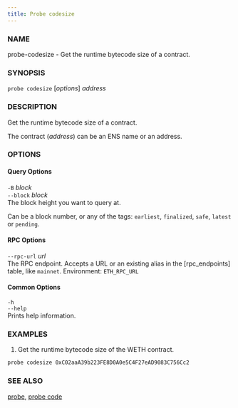 ```yaml
---
title: Probe codesize
---
```


### NAME

probe-codesize - Get the runtime bytecode size of a contract.

### SYNOPSIS

`probe codesize` [*options*] _address_

### DESCRIPTION

Get the runtime bytecode size of a contract.

The contract (_address_) can be an ENS name or an address.

### OPTIONS

#### Query Options

`-B` _block_  
`--block` _block_  
The block height you want to query at.

Can be a block number, or any of the tags: `earliest`, `finalized`, `safe`, `latest` or `pending`.

#### RPC Options

`--rpc-url` _url_  
The RPC endpoint. Accepts a URL or an existing alias in the [rpc_endpoints] table, like `mainnet`.
Environment: `ETH_RPC_URL`

#### Common Options

`-h`  
`--help`  
Prints help information.

### EXAMPLES

1. Get the runtime bytecode size of the WETH contract.

```sh
probe codesize 0xC02aaA39b223FE8D0A0e5C4F27eAD9083C756Cc2
```

### SEE ALSO

[probe](./probe.md), [probe code](./probe-code.md)
